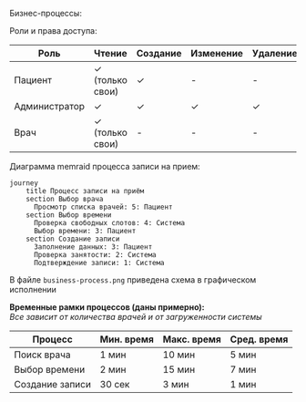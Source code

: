 Бизнес-процессы:

Роли и права доступа:

| Роль          | Чтение               | Создание | Изменение | Удаление |
|---------------|----------------------|----------|-----------|----------|
| Пациент       | ✓ (только свои)      | ✓        | -         | -        |
| Администратор | ✓                    | ✓        | ✓         | ✓        |
| Врач          | ✓ (только свои)      | -        | -         | -        |

Диаграмма memraid процесса записи на прием:

```mermaid
journey
    title Процесс записи на приём
    section Выбор врача
      Просмотр списка врачей: 5: Пациент
    section Выбор времени
      Проверка свободных слотов: 4: Система
      Выбор времени: 3: Пациент
    section Создание записи  
      Заполнение данных: 3: Пациент
      Проверка занятости: 2: Система
      Подтверждение записи: 1: Система
```

В файле `business-process.png` приведена схема в графическом исполнении

**Временные рамки процессов (даны примерно):**\
_Все зависит от количества врачей и от загруженности системы_

| Процесс        | Мин. время | Макс. время | Сред. время |
|----------------|------------|-------------|-------------|
| Поиск врача    | 1 мин      | 10 мин      | 5 мин       |
| Выбор времени  | 2 мин      | 15 мин      | 7 мин       |
| Создание записи| 30 сек     | 3 мин       | 1 мин       |